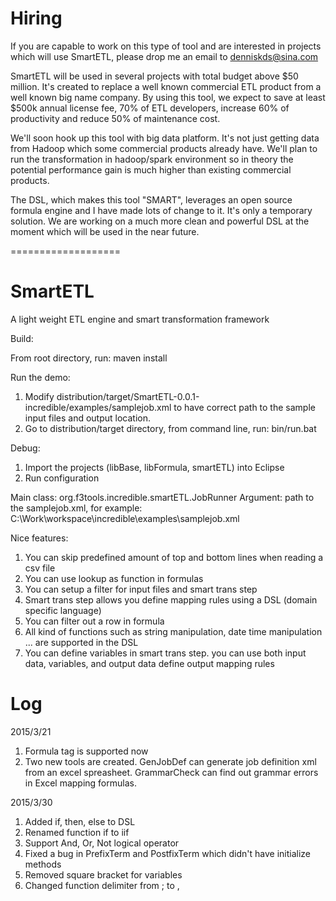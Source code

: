 # Hiring

If you are capable to work on this type of tool and are interested in projects which will use SmartETL, please drop me an email to denniskds@sina.com

SmartETL will be used in several projects with total budget above $50 million. It's created to replace a well known commercial ETL product from a well known big name company. By using this tool, we expect to save at least $500k annual license fee, 70% of ETL developers, increase 60% of productivity and reduce 50% of maintenance cost.

We'll soon hook up this tool with big data platform. It's not just getting data from Hadoop which some commercial products already have. We'll plan to run the transformation in hadoop/spark environment so in theory the potential performance gain is much higher than existing commercial products. 

The DSL, which makes this tool "SMART", leverages an open source formula engine and I have made lots of change to it. It's only a temporary solution. We are working on a much more clean and powerful DSL at the moment which will be used in the near future.

===================
# SmartETL
A light weight ETL engine and smart transformation framework

Build:

From root directory, run: maven install

Run the demo:
1. Modify distribution/target/SmartETL-0.0.1-incredible/examples/samplejob.xml to have correct path to the sample input files and output location.
2. Go to distribution/target directory, from command line, run: bin/run.bat

Debug:

1. Import the projects (libBase, libFormula, smartETL) into Eclipse
2. Run configuration

Main class: org.f3tools.incredible.smartETL.JobRunner
Argument: path to the samplejob.xml, for example: C:\Work\workspace\incredible\examples\samplejob.xml

Nice features:

1. You can skip predefined amount of top and bottom lines when reading a csv file
2. You can use lookup as function in formulas
3. You can setup a filter for input files and smart trans step
4. Smart trans step allows you define mapping rules using a DSL (domain specific language)
5. You can filter out a row in formula
6. All kind of functions such as string manipulation, date time manipulation ... are supported in the DSL
7. You can define variables in smart trans step. you can use both input data, variables, and output data define output mapping rules

# Log
2015/3/21

1. Formula tag is supported now
2. Two new tools are created. GenJobDef can generate job definition xml from an excel spreasheet. GrammarCheck can find out grammar errors in Excel mapping formulas.

2015/3/30

1. Added if, then, else to DSL
2. Renamed function if to iif
3. Support And, Or, Not logical operator
4. Fixed a bug in PrefixTerm and PostfixTerm which didn't have initialize methods
5. Removed square bracket for variables
6. Changed function delimiter from ; to ,